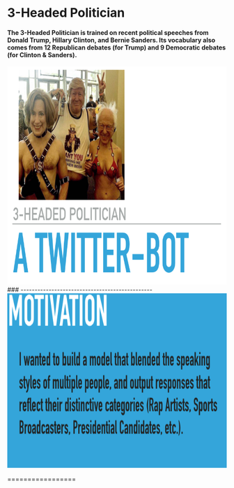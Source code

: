 # 3-Headed Politician
#### The 3-Headed Politician is trained on recent political speeches from Donald Trump, Hillary Clinton, and Bernie Sanders. Its vocabulary also comes from 12 Republican debates (for Trump) and 9 Democratic debates (for Clinton & Sanders). 

<!--<img src="http://blog.iheartraves.com/wp-content/uploads/2016/04/bernie-sanders-starman.jpg" width="432" height="300" />-->
<img src="https://github.com/TomDobbs/3Headed_Politician/blob/master/Images/3HeadedPolitics_Preso_title.png" width="800" height="500" />
<!--### 3-Headed Politician Twitter Bot-->
### -----------------------------------------------
<img src="https://github.com/TomDobbs/3Headed_Politician/blob/master/Images/3HeadedPolitics_Preso_new.png" width="800" height="400" />

=================
